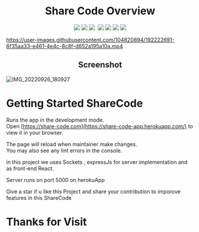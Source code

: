 <h1 align="center"> Share Code Overview</h1>
<p align="center">
  <img src="https://img.shields.io/badge/build-passing-brightgreen">
  <img src="https://img.shields.io/badge/App-Code share-informational">
  <img src="https://img.shields.io/badge/Version-0.1.0-informational">
  <img href="https://img.shields.io/badge/mainter-Deepak%20Sharma-brightgreen">
  <img src="https://img.shields.io/badge/Server-ExpressJs-information">
  <img src="https://img.shields.io/badge/os-linux-brightgreen">
  <img src="https://img.shields.io/badge/published on-herokuapp-brightgreen">
  <img src="https://img.shields.io/badge/downloads-102-informational">
</p>



https://user-images.githubusercontent.com/104820894/192222691-6f35aa33-e461-4e4c-8c8f-d652a195a10a.mp4


<h2 align="center"> Screenshot </h2>

![IMG_20220926_180927](https://user-images.githubusercontent.com/104820894/192278691-3756ab1c-efd3-4b72-8bea-8bb19502ed15.jpg)


# Getting Started ShareCode

Runs the app in the development mode.\
Open [https://share-code.com](https://share-code-app.herokuapp.com/) to view it in your browser.

The page will reload when maintainer make changes.\
You may also see any lint errors in the console.

in this project we uses Sockets , expressJs for server implementation and as front-end React.

Server runs on port 5000 on herokuApp

Give a star if u like this Project and share your contribution to imporove features in this ShareCode


# Thanks for Visit


